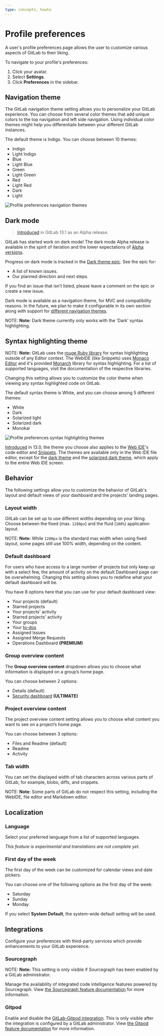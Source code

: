 ```yaml
---
type: concepts, howto
---
```


# Profile preferences

A user's profile preferences page allows the user to customize various aspects
of GitLab to their liking.

To navigate to your profile's preferences:

1. Click your avatar.
1. Select **Settings**.
1. Click **Preferences** in the sidebar.

## Navigation theme

The GitLab navigation theme setting allows you to personalize your GitLab experience.
You can choose from several color themes that add unique colors to the top navigation
and left side navigation.
Using individual color themes might help you differentiate between your different
GitLab instances.

The default theme is Indigo. You can choose between 10 themes:

- Indigo
- Light Indigo
- Blue
- Light Blue
- Green
- Light Green
- Red
- Light Red
- Dark
- Light

![Profile preferences navigation themes](img/profil-preferences-navigation-theme.png)

## Dark mode

> [Introduced](https://gitlab.com/gitlab-org/gitlab/-/merge_requests/28252) in GitLab 13.1 as an Alpha release.

GitLab has started work on dark mode! The dark mode Alpha release is available in the
spirit of iteration and the lower expectations of
[Alpha versions](https://about.gitlab.com/handbook/product/#alpha).

Progress on dark mode is tracked in the [Dark theme epic](https://gitlab.com/groups/gitlab-org/-/epics/2902). See the epic for:

- A list of known issues.
- Our planned direction and next steps.

If you find an issue that isn’t listed, please leave a comment on the epic or create a
new issue.

Dark mode is available as a navigation theme, for MVC and compatibility reasons. In
the future, we plan to make it configurable in its own section along with support for
[different navigation themes](https://gitlab.com/gitlab-org/gitlab/-/issues/219512).

NOTE: **Note:**
Dark theme currently only works with the 'Dark' syntax highlighting.

## Syntax highlighting theme

NOTE: **Note:**
GitLab uses the [rouge Ruby library](http://rouge.jneen.net/ "Rouge website")
for syntax highlighting outside of any Editor context. The WebIDE (like Snippets)
uses [Monaco Editor](https://microsoft.github.io/monaco-editor/) and it's provided [Monarch](https://microsoft.github.io/monaco-editor/monarch.html) library for
syntax highlighting. For a list of supported languages, visit the documentation of
the respective libraries.

Changing this setting allows you to customize the color theme when viewing any
syntax highlighted code on GitLab.

The default syntax theme is White, and you can choose among 5 different themes:

- White
- Dark
- Solarized light
- Solarized dark
- Monokai

![Profile preferences syntax highlighting themes](img/profile-preferences-syntax-themes.png)

[Introduced](https://gitlab.com/groups/gitlab-org/-/epics/2389) in 13.0, the theme
you choose also applies to the [Web IDE](../project/web_ide/index.md)'s code editor and [Snippets](../snippets.md).
The themes are available only in the Web IDE file editor, except for the [dark theme](https://gitlab.com/gitlab-org/gitlab/-/issues/209808) and
the [solarized dark theme](https://gitlab.com/gitlab-org/gitlab/-/issues/219228),
which apply to the entire Web IDE screen.

## Behavior

The following settings allow you to customize the behavior of GitLab's layout
and default views of your dashboard and the projects' landing pages.

### Layout width

GitLab can be set up to use different widths depending on your liking. Choose
between the fixed (max. `1280px`) and the fluid (`100%`) application layout.

NOTE: **Note:**
While `1280px` is the standard max width when using fixed layout, some pages still use 100% width, depending on the content.

### Default dashboard

For users who have access to a large number of projects but only keep up with a
select few, the amount of activity on the default Dashboard page can be
overwhelming. Changing this setting allows you to redefine what your default
dashboard will be.

You have 8 options here that you can use for your default dashboard view:

- Your projects (default)
- Starred projects
- Your projects' activity
- Starred projects' activity
- Your groups
- Your [to-dos](../todos.md)
- Assigned Issues
- Assigned Merge Requests
- Operations Dashboard **(PREMIUM)**

### Group overview content

The **Group overview content** dropdown allows you to choose what information is
displayed on a group’s home page.

You can choose between 2 options:

- Details (default)
- [Security dashboard](../application_security/security_dashboard/index.md) **(ULTIMATE)**

### Project overview content

The project overview content setting allows you to choose what content you want to
see on a project’s home page.

You can choose between 3 options:

- Files and Readme (default)
- Readme
- Activity

### Tab width

You can set the displayed width of tab characters across various parts of
GitLab, for example, blobs, diffs, and snippets.

NOTE: **Note:**
Some parts of GitLab do not respect this setting, including the WebIDE, file
editor and Markdown editor.

## Localization

### Language

Select your preferred language from a list of supported languages.

*This feature is experimental and translations are not complete yet.*

### First day of the week

The first day of the week can be customized for calendar views and date pickers.

You can choose one of the following options as the first day of the week:

- Saturday
- Sunday
- Monday

If you select **System Default**, the system-wide default setting will be used.

## Integrations

Configure your preferences with third-party services which provide enhancements to your GitLab experience.

### Sourcegraph

NOTE: **Note:**
This setting is only visible if Sourcegraph has been enabled by a GitLab administrator.

Manage the availability of integrated code intelligence features powered by
Sourcegraph. View [the Sourcegraph feature documentation](../../integration/sourcegraph.md#enable-sourcegraph-in-user-preferences)
for more information.

### Gitpod

Enable and disable the [GitLab-Gitpod integration](../../integration/gitpod.md). This is only
visible after the integration is configured by a GitLab administrator. View
[the Gitpod feature documentation](../../integration/gitpod.md) for more information.

<!-- ## Troubleshooting

Include any troubleshooting steps that you can foresee. If you know beforehand what issues
one might have when setting this up, or when something is changed, or on upgrading, it's
important to describe those, too. Think of things that may go wrong and include them here.
This is important to minimize requests for support, and to avoid doc comments with
questions that you know someone might ask.

Each scenario can be a third-level heading, e.g. `### Getting error message X`.
If you have none to add when creating a doc, leave this section in place
but commented out to help encourage others to add to it in the future. -->
